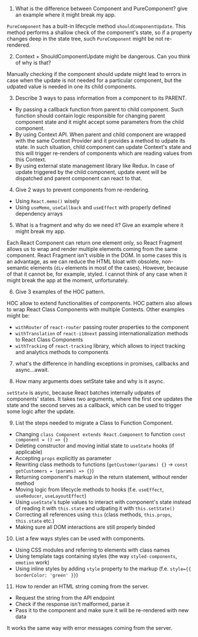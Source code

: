 1. What is the difference between Component and PureComponent? give an
example where it might break my app.

`PureComponent` has a built-in lifecycle method `shouldComponentUpdate`. This method performs a shallow check of the component's state, so if a property changes deep in the state tree, such `PureComponent` might be not re-rendered.


2. Context + ShouldComponentUpdate might be dangerous. Can you think of
why is that?

Manually checking if the component should update might lead to errors in case when the update is not needed for a particular component, but the udpated value is needed in one its child components.


3. Describe 3 ways to pass information from a component to its PARENT.

- By passing a callback function from parent to child component. Such function should contain logic responsible for changing parent component state and it might accept some parameters from the child component.
- By using Context API. When parent and child component are wrapped with the same Context Provider and it provides a method to udpate its state. In such situation, child component can update Context's state and this will trigger re-renders of components which are reading values from this Context.
- By using external state management library like Redux. In case of update triggered by the child component, update event will be dispatched and parent component can react to that.


4. Give 2 ways to prevent components from re-rendering.

- Using `React.memo()` wisely
- Using `useMemo`, `useCallback` and `useEffect` with properly defined dependency arrays


5. What is a fragment and why do we need it? Give an example where it
might break my app.

Each React Component can return one element only, so React Fragment allows us to wrap and render multiple elements coming from the same component. React Fragment isn't visible in the DOM. In some cases this is an advantage, as we can reduce the HTML bloat with obsolete, non-semantic elements (`div` elements in most of the cases). However, because of that it cannot be, for example, styled. I cannot think of any case when it might break the app at the moment, unfortunately.


6. Give 3 examples of the HOC pattern.

HOC allow to extend functionalities of components. HOC pattern also allows to wrap React Class Components with multiple Contexts. Other examples might be:

- `withRouter` of `react-router` passing router properties to the component
- `withTranslation` of `react-i18next` passing internationalization methods to React Class Components
- `withTracking` of `react-tracking` library, which allows to inject tracking and analytics methods to components


7. what's the difference in handling exceptions in promises, callbacks and async...await.


8. How many arguments does setState take and why is it async.

`setState` is async, because React batches internally udpates of components' states. It takes two arguments, where the first one updates the state and the second serves as a callback, which can be used to trigger some logic after the update.


9. List the steps needed to migrate a Class to Function Component.

- Changing `class Component extends React.Component` to function `const component = () => {}`
- Deleting constructor and moving initial state to `useState` hooks (if applicable)
- Accepting `props` explicitly as parameter
- Rewriting class methods to functions (`getCustomer(params) {}` -> `const getCustomers = (params) => {}`)
- Returning component's markup in the return statement, without render method
- Moving logic from lifecycle methods to hooks (f.e. `useEffect`, `useReducer`, `useLayoutEffect`)
- Using `useState`'s tuple values to interact with component's state instead of reading it with `this.state` and udpating it with `this.setState()`
- Correcting all references using `this` (class methods, `this.props`, `this.state` etc.)
- Making sure all DOM interactions are still properly binded


10. List a few ways styles can be used with components.

- Using CSS modules and referring to elements with class names
- Using template tags containing styles (the way `styled-components`, `emotion` work)
- Using inline styles by adding `style` property to the markup (f.e. `style={{ borderColor: 'green' }}`)


11. How to render an HTML string coming from the server.

- Request the string from the API endpoint
- Check if the response isn't malformed, parse it
- Pass it to the component and make sure it will be re-rendered with new data

It works the same way with error messages coming from the server.
